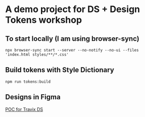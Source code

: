 # A demo project for DS + Design Tokens workshop

## To start locally (I am using browser-sync)
`npx browser-sync start --server --no-notify --no-ui --files 'index.html styles/**/*.css'`

## Build tokens with Style Dictionary
`npm run tokens:build`

## Designs in Figma
[POC for Travix DS](https://www.figma.com/file/CEz89yvUA4oE0nVFBa00md/%E2%9C%88%EF%B8%8F-%5BAna%5D%5BThemes%5D-Travix-Workshop?type=design&node-id=501%3A2638&mode=design&t=ycJbYRHXgqnLPIQv-1)
